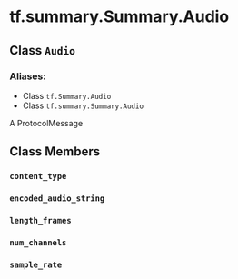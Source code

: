 <div itemscope itemtype="http://developers.google.com/ReferenceObject">
<meta itemprop="name" content="tf.summary.Summary.Audio" />
<meta itemprop="path" content="Stable" />
<meta itemprop="property" content="content_type"/>
<meta itemprop="property" content="encoded_audio_string"/>
<meta itemprop="property" content="length_frames"/>
<meta itemprop="property" content="num_channels"/>
<meta itemprop="property" content="sample_rate"/>
</div>

# tf.summary.Summary.Audio

## Class `Audio`



### Aliases:

* Class `tf.Summary.Audio`
* Class `tf.summary.Summary.Audio`

A ProtocolMessage

## Class Members

<h3 id="content_type"><code>content_type</code></h3>

<h3 id="encoded_audio_string"><code>encoded_audio_string</code></h3>

<h3 id="length_frames"><code>length_frames</code></h3>

<h3 id="num_channels"><code>num_channels</code></h3>

<h3 id="sample_rate"><code>sample_rate</code></h3>


